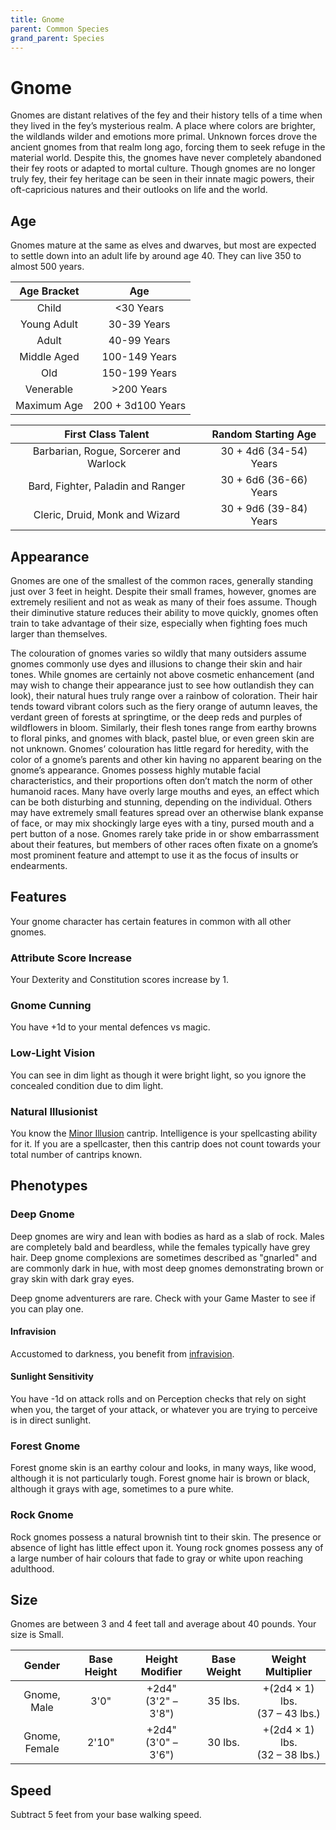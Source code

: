 ```yaml
---
title: Gnome
parent: Common Species
grand_parent: Species
---
```


# Gnome
Gnomes are distant relatives of the fey and their history tells of a time when they lived in the fey’s mysterious realm. A place where colors are brighter, the wildlands wilder and emotions more primal. Unknown forces drove the ancient gnomes from that realm long ago, forcing them to seek refuge in the material world. Despite this, the gnomes have never completely abandoned their fey roots or adapted to mortal culture. Though gnomes are no longer truly fey, their fey heritage can be seen in their innate magic powers, their oft-capricious natures and their outlooks on life and the world.

## Age
Gnomes mature at the same as elves and dwarves, but most are expected to settle down into an adult life by around age 40. They can live 350 to almost 500 years.

| Age Bracket | Age |
|:-----------:|:---:|
| Child       | <30 Years         |
| Young Adult | 30-39 Years       |
| Adult       | 40-99 Years       |
| Middle Aged | 100-149 Years     |
| Old         | 150-199 Years     |
| Venerable   | >200 Years        |
| Maximum Age | 200 + 3d100 Years |

| First Class Talent | Random Starting Age |
|:------------------:|:-------------------:|
| Barbarian, Rogue, Sorcerer and Warlock | 30 + 4d6 (34-54) Years |
| Bard, Fighter, Paladin and Ranger      | 30 + 6d6 (36-66) Years |
| Cleric, Druid, Monk and Wizard         | 30 + 9d6 (39-84) Years |

## Appearance
Gnomes are one of the smallest of the common races, generally standing just over 3 feet in height. Despite their small frames, however, gnomes are extremely resilient and not as weak as many of their foes assume. Though their diminutive stature reduces their ability to move quickly, gnomes often train to take advantage of their size, especially when fighting foes much larger than themselves.

The colouration of gnomes varies so wildly that many outsiders assume gnomes commonly use dyes and illusions to change their skin and hair tones. While gnomes are certainly not above cosmetic enhancement (and may wish to change their appearance just to see how outlandish they can look), their natural hues truly range over a rainbow of coloration. Their hair tends toward vibrant colors such as the fiery orange of autumn leaves, the verdant green of forests at springtime, or the deep reds and purples of wildflowers in bloom. Similarly, their flesh tones range from earthy browns to floral pinks, and gnomes with black, pastel blue, or even green skin are not unknown. Gnomes’ colouration has little regard for heredity, with the color of a gnome’s parents and other kin having no apparent bearing on the gnome’s appearance. Gnomes possess highly mutable facial characteristics, and their proportions often don’t match the norm of other humanoid races. Many have overly large mouths and eyes, an effect which can be both disturbing and stunning, depending on the individual. Others may have extremely small features spread over an otherwise blank expanse of face, or may mix shockingly large eyes with a tiny, pursed mouth and a pert button of a nose. Gnomes rarely take pride in or show embarrassment about their features, but members of other races often fixate on a gnome’s most prominent feature and attempt to use it as the focus of insults or endearments.

## Features
Your gnome character has certain features in common with all other gnomes.

### Attribute Score Increase
Your Dexterity and Constitution scores increase by 1.

### Gnome Cunning
You have +1d to your mental defences vs magic.

### Low-Light Vision
You can see in dim light as though it were bright light, so you ignore the concealed condition due to dim light.

### Natural Illusionist
You know the [Minor Illusion](https://stormchaserroleplaying.com/stormchaserRPG/Spells/Cantrips/Illusion/#minor-illusion) cantrip. Intelligence is your spellcasting ability for it. If you are a spellcaster, then this cantrip does not count towards your total number of cantrips known.

## Phenotypes

### Deep Gnome
Deep gnomes are wiry and lean with bodies as hard as a slab of rock. Males are completely bald and beardless, while the females typically have grey hair. Deep gnome complexions are sometimes described as "gnarled" and are commonly dark in hue, with most deep gnomes demonstrating brown or gray skin with dark gray eyes.

Deep gnome adventurers are rare. Check with your Game Master to see if you can play one.

#### Infravision
Accustomed to darkness, you benefit from [infravision](https://stormchaserroleplaying.com/stormchaserRPG/General/Perception/Special/#infravision).

#### Sunlight Sensitivity
You have -1d on attack rolls and on Perception checks that rely on sight when you, the target of your attack, or whatever you are trying to perceive is in direct sunlight.

### Forest Gnome
Forest gnome skin is an earthy colour and looks, in many ways, like wood, although it is not particularly tough. Forest gnome hair is brown or black, although it grays with age, sometimes to a pure white.

### Rock Gnome
Rock gnomes possess a natural brownish tint to their skin. The presence or absence of light has little effect upon it. Young rock gnomes possess any of a large number of hair colours that fade to gray or white upon reaching adulthood.

## Size
Gnomes are between 3 and 4 feet tall and average about 40 pounds. Your size is Small.

| Gender | Base Height | Height Modifier | Base Weight | Weight Multiplier |
|:------:|:-----------:|:---------------:|:-----------:|:-----------------:|
| Gnome, Male   | 3'0"  | +2d4"<br>(3'2" – 3'8") | 35 lbs. | +(2d4 × 1) lbs.<br>(37 – 43 lbs.) |
| Gnome, Female | 2'10" | +2d4"<br>(3'0" – 3'6") | 30 lbs. | +(2d4 × 1) lbs.<br>(32 – 38 lbs.) |

## Speed
Subtract 5 feet from your base walking speed.
